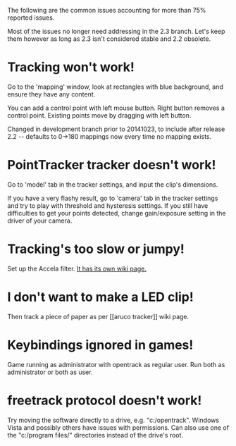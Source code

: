 The following are the common issues accounting for more than 75%
reported issues.

Most of the issues no longer need addressing in the 2.3 branch. Let's keep them however as long as 2.3 isn't considered stable and 2.2 obsolete.

# Tracking won't work!

Go to the 'mapping' window, look at rectangles with blue background, and
ensure they have any content.

You can add a control point with left mouse button. Right button removes
a control point. Existing points move by dragging with left button.

Changed in development branch prior to 20141023, to include after
release 2.2 -- defaults to 0->180 mappings now every time no mapping
exists.

# PointTracker tracker doesn't work!

Go to 'model' tab in the tracker settings, and input the clip's
dimensions.

If you have a very flashy result, go to 'camera' tab in the tracker settings and try to play with threshold and hysteresis settings. If you still have difficulties to get your points detected, change gain/exposure setting in the driver of your camera.


# Tracking's too slow or jumpy!

Set up the Accela filter. [It has its own wiki page.](https://github.com/opentrack/opentrack/wiki/Accela-in-opentrack-2.3)

# I don't want to make a LED clip!

Then track a piece of paper as per [[aruco tracker]] wiki page.

# Keybindings ignored in games!

Game running as administrator with opentrack as regular user. Run both
as administrator or both as user.

# freetrack protocol doesn't work!

Try moving the software directly to a drive, e.g. "c:/opentrack".
Windows Vista and possibly others have issues with permissions. Can also
use one of the "c:/program files/" directories instead of the drive's
root.
